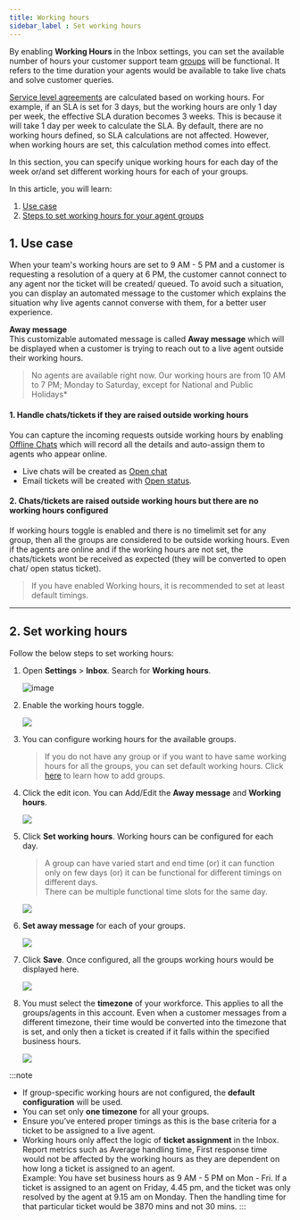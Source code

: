 ```yaml
---
title: Working hours
sidebar_label : Set working hours
---
```


By enabling **Working Hours** in the Inbox settings, you can set the available number of hours your customer support team [groups](https://docs.yellow.ai/docs/platform_concepts/inbox/inbox-settings/team/groups) will be functional. It refers to the time duration your agents would be available to take live chats and solve customer queries.

[Service level agreements](https://docs.yellow.ai/docs/platform_concepts/inbox/tickets/slaintro) are calculated based on working hours. For example, if an SLA is set for 3 days, but the working hours are only 1 day per week, the effective SLA duration becomes 3 weeks. This is because it will take 1 day per week to calculate the SLA.
By default, there are no working hours defined, so SLA calculations are not affected. However, when working hours are set, this calculation method comes into effect.


In this section, you can specify unique working hours for each day of the week or/and set different working hours for each of your groups.


In this article, you will learn:
1. [Use case](#usecase)
2. [Steps to set working hours for your agent groups](#steps) 


## <a name="usecase"></a> 1. Use case

When your team's working hours are set to 9 AM - 5 PM and a customer is requesting a resolution of a query at 6 PM, the customer cannot connect to any agent nor the ticket will be created/ queued. 
To avoid such a situation, you can display an automated message to the customer which explains the situation why live agents cannot converse with them, for a better user experience.

**Away message**    
This customizable automated message is called **Away message** which will be displayed when a customer is trying to reach out to a live agent outside their working hours.

> No agents are available right now. Our working hours are from 10 AM to 7 PM; Monday to Saturday, except for National and Public Holidays*

#### 1. Handle chats/tickets if they are raised outside working hours

You can capture the incoming requests outside working hours by enabling [Offline Chats](https://docs.yellow.ai/docs/platform_concepts/inbox/inbox-settings/workflows/offline-chat) which will record all the details and auto-assign them to agents who appear online. 
- Live chats will be created as [Open chat](https://docs.yellow.ai/docs/platform_concepts/inbox/chats/getstartedwithlivechat#14-open-chats)
- Email tickets will be created with [Open status](https://docs.yellow.ai/docs/platform_concepts/inbox/tickets/emailticketstatus).


#### 2. Chats/tickets are raised outside working hours but there are no working hours configured

If working hours toggle is enabled and there is no timelimit set for any group, then all the groups are considered to be outside working hours. Even if the agents are online and if the working hours are not set, the chats/tickets wont be received as expected (they will be converted to open chat/ open status ticket).

> If you have enabled Working hours, it is recommended to set at least default timings. 

---


## <a name="steps"></a> 2. Set working hours

Follow the below steps to set working hours: 

1. Open **Settings** > **Inbox**. Search for **Working hours**.

    ![image](https://imgur.com/83QbN9k.png)    

2. Enable the working hours toggle.

    ![](https://i.imgur.com/5j84kt3.png)

3. You can configure working hours for the available groups.

    > If you do not have any group or if you want to have same working hours for all the groups, you can set default working hours.   Click [here](https://docs.yellow.ai/docs/platform_concepts/inbox/inbox-settings/team/groups) to learn how to add groups.  

4. Click the edit icon. You can Add/Edit the **Away message** and **Working hours**.

    ![](https://i.imgur.com/CTf3cDI.png)


5. Click **Set working hours**. Working hours can be configured for each day. 
    > A group can have varied start and end time (or) it can function only on few days (or) it can be functional for different timings on different days.     
    > There can be multiple functional time slots for the same day. 

    ![](https://i.imgur.com/oF6mGgO.png)


6. **Set away message** for each of your groups.  

    ![](https://i.imgur.com/LkvdV9T.png)


7. Click **Save**. Once configured, all the groups working hours would be displayed here.

    ![](https://i.imgur.com/Jl1zLMh.jpg)


8. You must select the **timezone** of your workforce. This applies to all the groups/agents in this account. Even when a customer messages from a different timezone, their time would be converted into the timezone that is set, and only then a ticket is created if it falls within the specified business hours.

    ![](https://i.imgur.com/EMpAajZ.png)





:::note
- If group-specific working hours are not configured, the **default configuration** will be used.
- You can set only **one timezone** for all your groups.
- Ensure you’ve entered proper timings as this is the base criteria for a ticket to be assigned to a live agent.
- Working hours only affect the logic of **ticket assignment** in the Inbox. Report metrics such as Average handling time, First response time would not be affected by the working hours as they are dependent on how long a ticket is assigned to an agent.   
Example: You have set business hours as 9 AM - 5 PM on Mon - Fri. If a ticket is assigned to an agent on Friday, 4.45 pm, and the ticket was only resolved by the agent at 9.15 am on Monday. Then the handling time for that particular ticket would be 3870 mins and not 30 mins.
:::